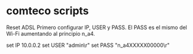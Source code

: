 # comteco scripts

Reset ADSL
Primero configurar IP, USER y PASS. El PASS es el mismo del Wi-Fi aumentando al principio n_a4.

set IP 10.0.0.2
set USER "admin\r" 
set PASS "n_a4XXXXX00000\r"
